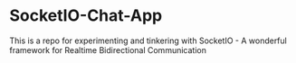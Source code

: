 # SocketIO-Chat-App

This is a repo for experimenting and tinkering with SocketIO - A wonderful framework for Realtime Bidirectional Communication

